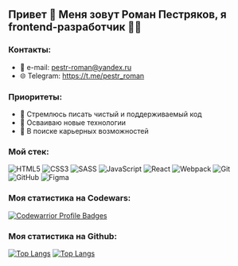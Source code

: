 ## Привет 👋 Меня зовут Роман Пестряков, я frontend-разработчик 👨‍💻
### Контакты:
- 📧 e-mail: pestr-roman@yandex.ru
- 🌐 Telegram: https://t.me/pestr_roman
### Приоритеты:
- 💎 Стремлюсь писать чистый и поддерживаемый код
- 🚀 Осваиваю новые технологии
- 💼 В поиске карьерных возможностей
### Мой стек:
![HTML5](https://img.shields.io/badge/html5-%23E34F26.svg?style=for-the-badge&logo=html5&logoColor=white)
![CSS3](https://img.shields.io/badge/css3-%231572B6.svg?style=for-the-badge&logo=css3&logoColor=white)
![SASS](https://img.shields.io/badge/SASS-hotpink.svg?style=for-the-badge&logo=SASS&logoColor=white)
![JavaScript](https://img.shields.io/badge/javascript-%23323330.svg?style=for-the-badge&logo=javascript&logoColor=%23F7DF1E)
![React](https://img.shields.io/badge/react-%2320232a.svg?style=for-the-badge&logo=react&logoColor=%2361DAFB)
![Webpack](https://img.shields.io/badge/webpack-%238DD6F9.svg?style=for-the-badge&logo=webpack&logoColor=black)
![Git](https://img.shields.io/badge/git-%23F05033.svg?style=for-the-badge&logo=git&logoColor=white)
![GitHub](https://img.shields.io/badge/github-%23121011.svg?style=for-the-badge&logo=github&logoColor=white)
![Figma](https://img.shields.io/badge/figma-%23F24E1E.svg?style=for-the-badge&logo=figma&logoColor=white)
### Моя статистика на Codewars:
[![Codewarrior Profile Badges](https://www.codewars.com/users/RomanPestryakov98/badges/large)](https://www.codewars.com/users/Alexeyitm)
### Моя статистика на Github:
[![Top Langs](https://github-readme-stats.vercel.app/api/top-langs/?username=RomanPestryakov98&layout=compact)](https://github.com/anuraghazra/github-readme-stats)
[![Top Langs](https://github-readme-stats.vercel.app/api/top-langs/?username=RomanPestryakov98)](https://github.com/anuraghazra/github-readme-stats)
